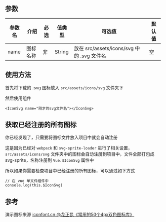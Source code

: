 ## 参数

| 参数名 | 介绍 | 必选 | 值类型 | 可选值 | 默认值 |
| --- | --- | --- | --- | --- | --- |
| name | 图标名称 | 非 | String | 放在 src/assets/icons/svg 中的 .svg 文件名 | 空 |

## 使用方法

首先将下载的 .svg 图标放入 `src/assets/icons/svg` 文件夹下

然后使用组件

```
<IconSvg name="刚才的svg文件名"></IconSvg>
```

## 获取已经注册的所有图标

你已经发现了，只需要将图标文件放入项目中就会自动注册

这是因为已经对 `webpack` 和 `svg-sprite-loader` 进行了相关设置，`src/assets/icons/svg` 文件夹中的图标会自动注册到项目中，文件全部打包成 svg-sprite，名称注册到 `Vue.$IconSvg` 属性中

所以如果你需要检查项目中已经注册的所有图标，可以通过如下方式

```
// 在 vue 单文件组件中
console.log(this.$IconSvg)
```

## 参考

演示图标来源 [iconfont.cn @龙正昆《常用的50个4px双色图标库》](http://iconfont.cn/collections/detail?spm=a313x.7781069.1998910419.d9df05512&cid=4878)

